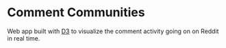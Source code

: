 # Comment Communities

Web app built with [D3](d3js.org) to visualize the comment activity going on on Reddit in real time.